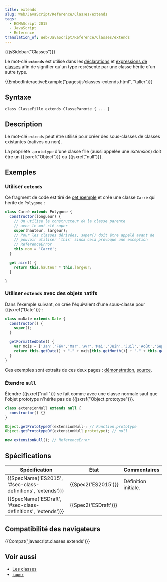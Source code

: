 ```yaml
---
title: extends
slug: Web/JavaScript/Reference/Classes/extends
tags:
  - ECMAScript 2015
  - JavaScript
  - Reference
translation_of: Web/JavaScript/Reference/Classes/extends
---
```

{{jsSidebar("Classes")}}

Le mot-clé **`extends`** est utilisé dans les [déclarations](/fr/docs/Web/JavaScript/Reference/Instructions/class) et [expressions de classes](/fr/docs/Web/JavaScript/Reference/Opérateurs/class) afin de signifier qu'un type représenté par une classe hérite d'un autre type.

{{EmbedInteractiveExample("pages/js/classes-extends.html", "taller")}}

## Syntaxe

    class ClasseFille extends ClasseParente { ... }

## Description

Le mot-clé `extends` peut être utilisé pour créer des sous-classes de classes existantes (natives ou non).

La propriété `.prototype` d'une classe fille (aussi appelée une _extension_) doit être un {{jsxref("Object")}} ou {{jsxref("null")}}.

## Exemples

### Utiliser `extends`

Ce fragment de code est tiré de [cet exemple](https://github.com/GoogleChrome/samples/blob/gh-pages/classes-es6/index.html) et crée une classe `Carré` qui hérite de `Polygone` :

```js
class Carré extends Polygone {
  constructor(longueur) {
    // On utilise le constructeur de la classe parente
    // avec le mot-clé super
    super(hauteur, largeur);
    // Pour les classes dérivées, super() doit être appelé avant de
    // pouvoir utiliser 'this' sinon cela provoque une exception
    // ReferenceError
    this.nom = 'Carré';
  }

  get aire() {
    return this.hauteur * this.largeur;
  }

}
```

### Utiliser `extends` avec des objets natifs

Dans l'exemple suivant, on crée l'équivalent d'une sous-classe pour {{jsxref("Date")}} :

```js
class maDate extends Date {
  constructor() {
    super();
  }

  getFormattedDate() {
    var mois = ['Jan','Fév','Mar','Avr','Mai','Juin','Juil','Août','Sep','Oct','Nov','Déc'];
    return this.getDate() + "-" + mois[this.getMonth()] + "-" + this.getFullYear();
  }
}
```

Ces exemples sont extraits de ces deux pages : [démonstration](https://googlechrome.github.io/samples/classes-es6/index.html), [source](https://github.com/GoogleChrome/samples/blob/gh-pages/classes-es6/index.html).

### Étendre `null`

Étendre {{jsxref("null")}} se fait comme avec une classe normale sauf que l'objet prototype n'hérite pas de {{jsxref("Object.prototype")}}.

```js
class extensionNull extends null {
  constructor() {}
}

Object.getPrototypeOf(extensionNull); // Function.prototype
Object.getPrototypeOf(extensionNull.prototype); // null

new extensionNull(); // ReferenceError
```

## Spécifications

| Spécification                                                                    | État                         | Commentaires         |
| -------------------------------------------------------------------------------- | ---------------------------- | -------------------- |
| {{SpecName('ES2015', '#sec-class-definitions', 'extends')}} | {{Spec2('ES2015')}}     | Définition initiale. |
| {{SpecName('ESDraft', '#sec-class-definitions', 'extends')}} | {{Spec2('ESDraft')}} |                      |

## Compatibilité des navigateurs

{{Compat("javascript.classes.extends")}}

## Voir aussi

- [Les classes](/fr/docs/Web/JavaScript/Reference/Classes)
- [`super`](/fr/docs/Web/JavaScript/Reference/Opérateurs/super)
